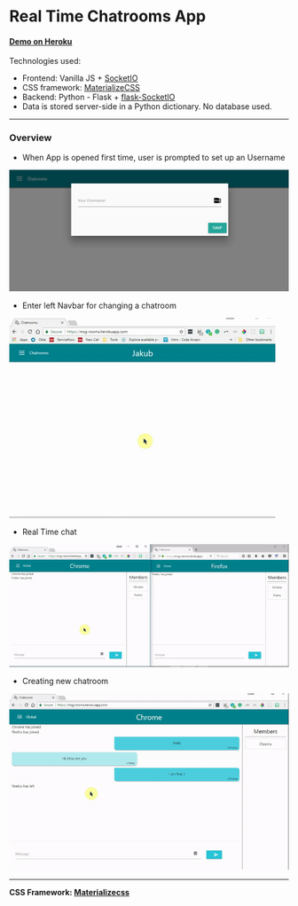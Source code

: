 # Real Time Chatrooms App

#### [Demo on Heroku](https://msg-rooms.herokuapp.com/ "chatrooms - deployed")

Technologies used:
* Frontend: Vanilla JS + [SocketIO](https://socket.io/docs/ "SocketIO docs")
* CSS framework: [MaterializeCSS](https://materializecss.com/ "MaterializeCSS docs")
* Backend: Python - Flask + [flask-SocketIO](http://flask-socketio.readthedocs.io/en/latest/ "flask-socketIO docs")
* Data is stored server-side in a Python dictionary. No database used.

___
### Overview

* When App is opened first time, user is prompted to set up an Username

![Setting up Username](./docs/usernameSetup.PNG "Setting up Username")

* Enter left Navbar for changing a chatroom 

![Changing Chatroom](./docs/roomChange.gif "Changing Chatroom")

* Real Time chat

![Real time chat](./docs/real_chat.gif "real time chat")


* Creating new chatroom

![New Chatroom](./docs/new_room.gif "create new chatroom")
___
**CSS Framework: [Materializecss](https://materializecss.com/ "materializecss framework")**